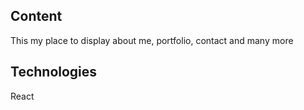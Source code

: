 ## Content
This my place to display about me, portfolio, contact and many more

## Technologies
React
